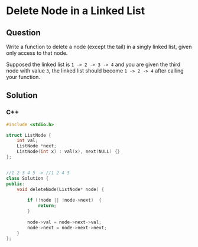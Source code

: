 # Delete Node in a Linked List 



## Question

Write a function to delete a node (except the tail) in a singly linked list, given only access to that node.

Supposed the linked list is `1 -> 2 -> 3 -> 4` and you are given the third node with value `3`, the linked list should become `1 -> 2 -> 4` after calling your function.



## Solution  

### C++

```c++
#include <stdio.h>

struct ListNode {
    int val;
    ListNode *next;
    ListNode(int x) : val(x), next(NULL) {}
};


//1 2 3 4 5 -> //1 2 4 5
class Solution {
public:
    void deleteNode(ListNode* node) {
        
        if (!node || !node->next)  {
            return;
        }
                
        node->val = node->next->val;
        node->next = node->next->next;
    }
};
```

